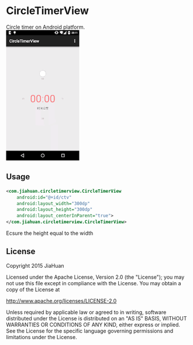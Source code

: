 # CircleTimerView
Circle timer on Android platform. <br />
<img src="./images/sample.gif" width="200px" height="auto" />

## Usage
```xml
<com.jiahuan.circletimerview.CircleTimerView
    android:id="@+id/ctv"
    android:layout_width="300dp"
    android:layout_height="300dp"
    android:layout_centerInParent="true">
</com.jiahuan.circletimerview.CircleTimerView>
```
Ecsure the height equal to the width

## License
Copyright 2015 JiaHuan

Licensed under the Apache License, Version 2.0 (the "License"); you may not use this file except in compliance with the License. You may obtain a copy of the License at

http://www.apache.org/licenses/LICENSE-2.0

Unless required by applicable law or agreed to in writing, software distributed under the License is distributed on an "AS IS" BASIS, WITHOUT WARRANTIES OR CONDITIONS OF ANY KIND, either express or implied. See the License for the specific language governing permissions and limitations under the License.
